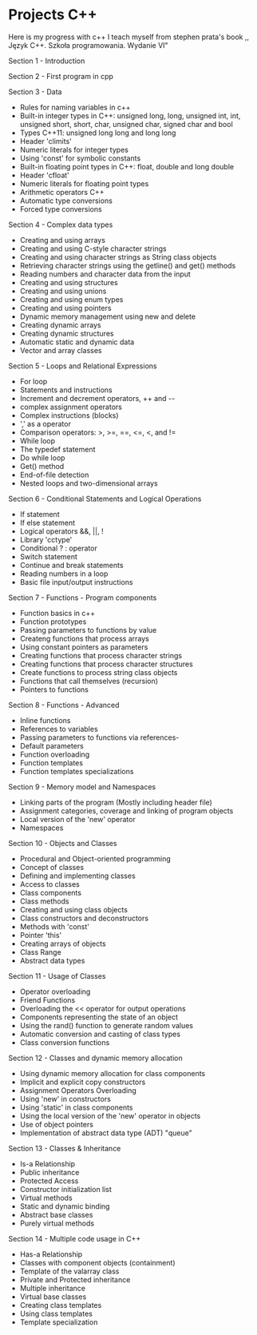 # Projects C++

Here is my progress with c++
I teach myself from stephen prata's book ,, Język C++. Szkoła programowania. Wydanie VI"

Section 1 - Introduction

Section 2 - First program in cpp  

Section 3 - Data
- Rules for naming variables in c++
- Built-in integer types in C++: unsigned long, long, unsigned int, int, unsigned short, short, char, unsigned char, signed char and bool
- Types C++11: unsigned long long and long long
- Header 'climits' 
- Numeric literals for integer types
- Using 'const' for symbolic constants
- Built-in floating point types in C++: float, double and long double
- Header 'cfloat'
- Numeric literals for floating point types
- Arithmetic operators C++
- Automatic type conversions
- Forced type conversions 

Section 4 - Complex data types
- Creating and using arrays
- Creating and using C-style character strings
- Creating and using character strings as String class objects
- Retrieving character strings using the getline() and get() methods
- Reading numbers and character data from the input
- Creating and using structures
- Creating and using unions
- Creating and using enum types
- Creating and using pointers
- Dynamic memory management using new and delete
- Creating dynamic arrays
- Creating dynamic structures
- Automatic static and dynamic data
- Vector and array classes

Section 5 - Loops and Relational Expressions
- For loop
- Statements and instructions
- Increment and decrement operators, ++ and --
- complex assignment operators
- Complex instructions (blocks)
- ',' as a operator
- Comparison operators: >, >=, ==, <=, <, and !=
- While loop
- The typedef statement
- Do while loop
- Get() method
- End-of-file detection
- Nested loops and two-dimensional arrays

Section 6 - Conditional Statements and Logical Operations
- If statement
- If else statement
- Logical operators &&, ||, !
- Library 'cctype'
- Conditional ? : operator
- Switch statement
- Continue and break statements
- Reading numbers in a loop
- Basic file input/output instructions

Section 7 - Functions - Program components
- Function basics in c++
- Function prototypes
- Passing parameters to functions by value
- Createng functions that process arrays
- Using constant pointers as parameters
- Creating functions that process character strings
- Creating functions that process character structures
- Create functions to process string class objects
- Functions that call themselves (recursion)
- Pointers to functions

Section 8 - Functions - Advanced
- Inline functions
- References to variables
- Passing parameters to functions via references- 
- Default parameters
- Function overloading
- Function templates
- Function templates specializations

Section 9 - Memory model and Namespaces
- Linking parts of the program (Mostly including header file)
- Assignment categories, coverage and linking of program objects
- Local version of the 'new' operator
- Namespaces

Section 10 - Objects and Classes 
- Procedural and Object-oriented programming
- Concept of classes
- Defining and implementing classes
- Access to classes
- Class components
- Class methods
- Creating and using class objects
- Class constructors and deconstructors
- Methods with 'const'
- Pointer 'this'
- Creating arrays of objects
- Class Range
- Abstract data types

Section 11 - Usage of Classes  
- Operator overloading
- Friend Functions
- Overloading the << operator for output operations
- Components representing the state of an object
- Using the rand() function to generate random values
- Automatic conversion and casting of class types
- Class conversion functions

Section 12 - Classes and dynamic memory allocation  
- Using dynamic memory allocation for class components
- Implicit and explicit copy constructors
- Assignment Operators Overloading
- Using 'new' in constructors
- Using 'static' in class components
- Using the local version of the 'new' operator in objects
- Use of object pointers
- Implementation of abstract data type (ADT) "queue"

Section 13 - Classes & Inheritance
- Is-a Relationship
- Public inheritance
- Protected Access
- Constructor initialization list
- Virtual methods
- Static and dynamic binding
- Abstract base classes
- Purely virtual methods

Section 14 - Multiple code usage in C++
- Has-a Relationship
- Classes with component objects (containment)
- Template of the valarray class
- Private and Protected inheritance
- Multiple inheritance
- Virtual base classes
- Creating class templates
- Using class templates
- Template specialization
